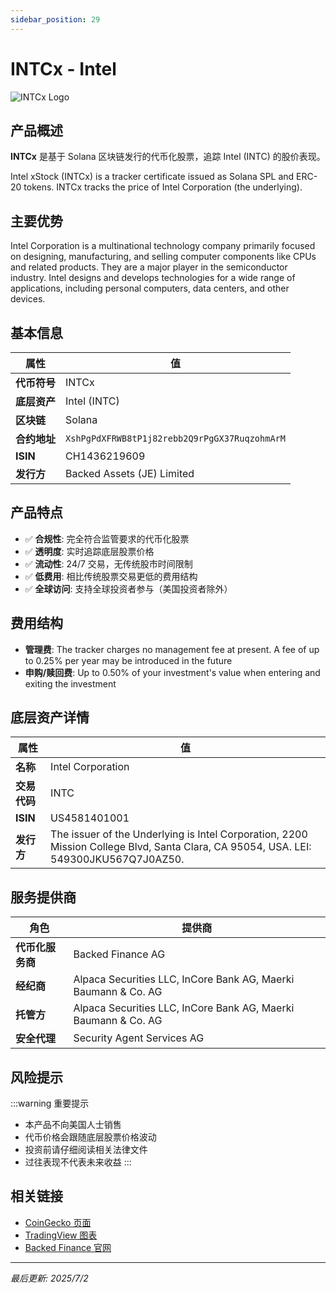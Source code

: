 ```yaml
---
sidebar_position: 29
---
```


# INTCx - Intel

![INTCx Logo](/img/tokens/INTCx.svg)

## 产品概述

**INTCx** 是基于 Solana 区块链发行的代币化股票，追踪 Intel (INTC) 的股价表现。

Intel xStock (INTCx) is a tracker certificate issued as Solana SPL and ERC-20 tokens. INTCx tracks the price of Intel Corporation (the underlying).

## 主要优势

Intel Corporation is a multinational technology company primarily focused on designing, manufacturing, and selling computer components like CPUs and related products. They are a major player in the semiconductor industry. Intel designs and develops technologies for a wide range of applications, including personal computers, data centers, and other devices.


## 基本信息

| 属性 | 值 |
|------|----|
| **代币符号** | INTCx |
| **底层资产** | Intel (INTC) |
| **区块链** | Solana |
| **合约地址** | `XshPgPdXFRWB8tP1j82rebb2Q9rPgGX37RuqzohmArM` |
| **ISIN** | CH1436219609 |
| **发行方** | Backed Assets (JE) Limited |

## 产品特点

- ✅ **合规性**: 完全符合监管要求的代币化股票
- ✅ **透明度**: 实时追踪底层股票价格
- ✅ **流动性**: 24/7 交易，无传统股市时间限制
- ✅ **低费用**: 相比传统股票交易更低的费用结构
- ✅ **全球访问**: 支持全球投资者参与（美国投资者除外）

## 费用结构

- **管理费**: The tracker charges no management fee at present. A fee of up to 0.25% per year may be introduced in the future
- **申购/赎回费**: Up to 0.50% of your investment's value when entering and exiting the investment

## 底层资产详情

| 属性 | 值 |
|------|----|
| **名称** | Intel Corporation |
| **交易代码** | INTC |
| **ISIN** | US4581401001 |
| **发行方** | The issuer of the Underlying is Intel Corporation, 2200 Mission College Blvd, Santa Clara, CA 95054, USA. LEI: 549300JKU567Q7J0AZ50. |

## 服务提供商

| 角色 | 提供商 |
|------|----|
| **代币化服务商** | Backed Finance AG |
| **经纪商** | Alpaca Securities LLC, InCore Bank AG, Maerki Baumann & Co. AG |
| **托管方** | Alpaca Securities LLC, InCore Bank AG, Maerki Baumann & Co. AG |
| **安全代理** | Security Agent Services AG |

## 风险提示

:::warning 重要提示
- 本产品不向美国人士销售
- 代币价格会跟随底层股票价格波动
- 投资前请仔细阅读相关法律文件
- 过往表现不代表未来收益
:::

## 相关链接

- [CoinGecko 页面](https://www.coingecko.com/)
- [TradingView 图表](https://www.tradingview.com/)
- [Backed Finance 官网](https://backed.fi/)

---

*最后更新: 2025/7/2*
